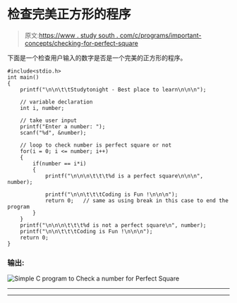 # 检查完美正方形的程序

> 原文:[https://www . study south . com/c/programs/important-concepts/checking-for-perfect-square](https://www.studytonight.com/c/programs/important-concepts/checking-for-perfect-square)

下面是一个检查用户输入的数字是否是一个完美的正方形的程序。

```
#include<stdio.h>
int main()
{
    printf("\n\n\t\tStudytonight - Best place to learn\n\n\n");

    // variable declaration
    int i, number;

    // take user input
    printf("Enter a number: ");
    scanf("%d", &number);

    // loop to check number is perfect square or not
    for(i = 0; i <= number; i++)
    {
        if(number == i*i)
        {
            printf("\n\n\n\t\t\t%d is a perfect square\n\n\n", number);

            printf("\n\n\t\t\tCoding is Fun !\n\n\n");
            return 0;   // same as using break in this case to end the program
        }
    }
    printf("\n\n\n\t\t\t%d is not a perfect square\n", number);
    printf("\n\n\t\t\tCoding is Fun !\n\n\n");
    return 0;
}
```

### 输出:

![Simple C program to Check a number for Perfect Square](../Images/3c4c46307f05f3c774a4750312c3537b.png)

* * *

* * *
